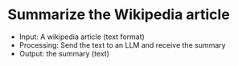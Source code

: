# Summarize the Wikipedia article

- Input: A wikipedia article (text format)
- Processing: Send the text to an LLM and receive the summary
- Output: the summary (text)